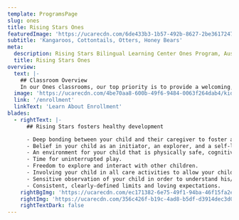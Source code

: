 ```yaml
---
template: ProgramsPage
slug: ones
title: Rising Stars Ones
featuredImage: 'https://ucarecdn.com/6de433b3-1b57-492b-8627-2be3617247ce/'
subtitle: 'Kangaroos, Cottontails, Otters, Honey Bears'
meta:
  description: Rising Stars Bilingual Learning Center Ones Program, Austin Tx
  title: Rising Stars Ones
overview:
  text: |-
    ## Classroom Overview
    In our Ones classrooms, our top priority is to provide a welcoming, trusting, and safe environment for your toddler to explore and learn boundaries with loving guidance from their caregivers. A sense of trust is built between a caregiver and a child naturally. We encourage your child to learn skills independently at their own pace without excessive or unnecessary guidance. We make sure your child’s need for love and growth are met each day.
  image: 'https://ucarecdn.com/4be70aa8-600b-49f6-9484-0063f264dab4/kidspaintingwithteacher.jpg'
  link: '/enrollment'
  linkText: 'Learn About Enrollment'
blades:
  - rightText: |-
      ## Rising Stars fosters healthy development

      - Deep bonding between your child and their caregiver to foster a beneficial, trusting attachment.
      - Belief in your child as an initiator, an explorer, and a self-learner.
      - An environment for your child that is physically safe, cognitively challenging, and emotionally nurturing.
      - Time for uninterrupted play.
      - Freedom to explore and interact with other children.
      - Involving your child in all care activities to allow your child to become an active participant rather than a passive recipient.
      - Sensitive observation of your child in order to understand his/her needs.
      - Consistent, clearly-defined limits and loving expectations.
    rightBgImg: 'https://ucarecdn.com/ec171382-6e75-49f1-94ba-46f15fa2e791/orangehands.jpg'
    rightImg: 'https://ucarecdn.com/356c426f-b19c-4ad8-b5df-d3914dec3d0f/girlwithplants.jpg'
    rightTextDark: false
---
```

